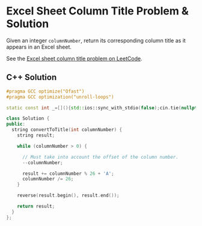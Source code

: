 # Excel Sheet Column Title Problem & Solution

Given an integer `columnNumber`, return its corresponding column title as it appears in an Excel sheet.

See the [Excel sheet column title problem on LeetCode](https://leetcode.com/problems/excel-sheet-column-title).

## C++ Solution

```cpp
#pragma GCC optimize("Ofast")
#pragma GCC optimization("unroll-loops")

static const int _=[](){std::ios::sync_with_stdio(false);cin.tie(nullptr);cout.tie(nullptr);return 0;}();

class Solution {
public:
  string convertToTitle(int columnNumber) {
    string result;

    while (columnNumber > 0) {

      // Must take into account the offset of the column number.
      --columnNumber;

      result += columnNumber % 26 + 'A';
      columnNumber /= 26;
    }

    reverse(result.begin(), result.end());

    return result;
  }
};
```
